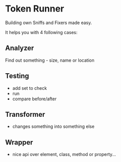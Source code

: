 # Token Runner

Building own Sniffs and Fixers made easy.

It helps you with 4 following cases:


## Analyzer
 
Find out something - size, name or location


## Testing
 
- add set to check
- run
- compare before/after


## Transformer
 
- changes something into something else


## Wrapper
 
- nice api over element, class, method or property...

